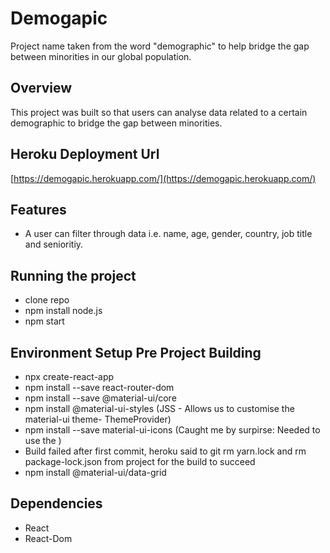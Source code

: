 # Demogapic 
Project name taken from the word "demographic" to help bridge the gap between minorities in our global population.

## Overview
This project was built so that users can analyse data related to a certain demographic to bridge the gap between minorities. 

## Heroku Deployment Url
[https://demogapic.herokuapp.com/](https://demogapic.herokuapp.com/)

## Features
- A user can filter through data i.e. name, age, gender, country, job title and senioritiy.

## Running the project
- clone repo
- npm install node.js
- npm start

## Environment Setup Pre Project Building
- npx create-react-app
- npm install --save react-router-dom
- npm install --save @material-ui/core
- npm install @material-ui-styles (JSS - Allows us to customise the material-ui theme- ThemeProvider)
- npm install --save material-ui-icons (Caught me by surpirse: Needed to use the <MenuIcon />)
- Build failed after first commit, heroku said to git rm yarn.lock and rm package-lock.json from project for the build to succeed
- npm install @material-ui/data-grid


## Dependencies
- React 
- React-Dom
